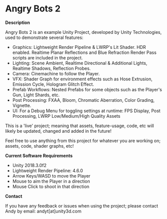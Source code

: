 # Angry Bots 2

**Description**

Angry Bots 2 is an example Unity Project, developed by Unity Technologies, used to demonstrate several features:

- Graphics: Lightweight Render Pipeline & LWRP's Lit Shader. HDR enabled. Realtime Planar Reflections and Blue Refraction Render Pass scripts are included in the project.
- Lighting: Scene Ambient, Realtime Directional & Additional Lights, Realtime Shadows, Reflection Probes.
- Camera: Cinemachine to follow the Player.
- VFX: Shader Graph for environment effects such as Hose Extrusion, Emission Cycle, Hologram Glitch Effect.
- Prefab Workflows: Nested Prefabs for some objects such as the Player's Gun, Light Shards, etc.
- Post Processing: FXAA, Bloom, Chromatic Aberration, Color Grading, Vignette.
- UI: For a Debug Menu for toggling settings at runtime: FPS Display, Post Processing, LWRP Low/Medium/High Quality Assets

This is a 'live' project; meaning that assets, feature-usage, code, etc will likely be updated, changed and added in the future!

Feel free to use anything from this project for whatever you are working on; assets, code, shader graphs, etc!

**Current Software Requirements**

- Unity 2018.3.0f2
- Lightweight Render Pipeline: 4.6.0
- Arrow Keys/WASD to move the Player
- Mouse to aim the Player in a direction
- Mouse Click to shoot in that direction


**Contact**

If you have any feedback or issues when using the project; please contact Andy by email: andyt[at]unity3d.com

